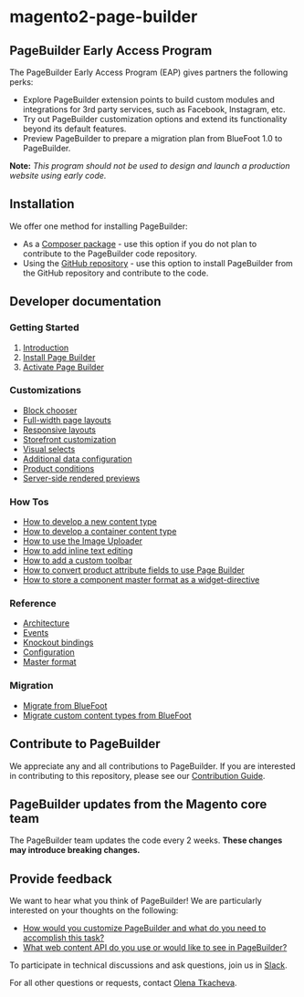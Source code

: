 # magento2-page-builder

<!-- {% raw %} -->

## PageBuilder Early Access Program

The PageBuilder Early Access Program (EAP) gives partners the following perks:

* Explore PageBuilder extension points to build custom modules and integrations for 3rd party services, such as Facebook, Instagram, etc.
* Try out PageBuilder customization options and extend its functionality beyond its default features.
* Preview PageBuilder to prepare a migration plan from BlueFoot 1.0 to PageBuilder.

**Note:**
*This program should not be used to design and launch a production website using early code.*

## Installation

We offer one method for installing PageBuilder:

* As a [Composer package] - use this option if you do not plan to contribute to the PageBuilder code repository.
* Using the [GitHub repository] - use this option to install PageBuilder from the GitHub repository and contribute to the code.

[Composer package]: docs/install-pagebuilder.md#composer-installation
[GitHub repository]: docs/install-pagebuilder.md#github-installation

<!-- {% comment %} -->

## Developer documentation

### Getting Started

1. [Introduction](docs/getting-started/introduction.md)
2. [Install Page Builder](docs/getting-started/install-pagebuilder.md)
3. [Activate Page Builder](docs/getting-started/activate-pagebuilder.md)

### Customizations

* [Block chooser](docs/customizations/block-chooser.md)
* [Full-width page layouts](docs/customizations/full-width-page-layouts.md)
* [Responsive layouts](docs/customizations/responsive-layouts.md)
* [Storefront customization](docs/customizations/storefront-customization.md)
* [Visual selects](docs/customizations/visual-selects.md)
* [Additional data configuration](docs/customizations/additional-data-configuration.md)
* [Product conditions](docs/customizations/product-conditions.md)
* [Server-side rendered previews](docs/customizations/server-side-rendered-previews.md)

### How Tos

* [How to develop a new content type](docs/how-to/how-to-develop-new-content-type.md)
* [How to develop a container content type](docs/how-to/how-to-develop-container-content-type.md)
* [How to use the Image Uploader](docs/how-to/how-to-use-image-uploader.md)
* [How to add inline text editing](docs/how-to/how-to-add-inline-text-editing.md)
* [How to add a custom toolbar](docs/how-to/how-to-add-custom-toolbar.md)
* [How to convert product attribute fields to use Page Builder](docs/how-to/how-to-convert-product-attributes-to-use-pagebuilder.md)
* [How to store a component master format as a widget-directive](docs/how-to/how-to-store-master-format-as-widget-directive.md)

### Reference

* [Architecture](docs/reference/architecture.md)
* [Events](docs/reference/events.md)
* [Knockout bindings](docs/reference/knockout-bindings.md)
* [Configuration](docs/reference/configuration.md)
* [Master format](docs/reference/master-format.md)

### Migration

* [Migrate from BlueFoot](docs/migration/migrate-from-bluefoot.md)
* [Migrate custom content types from BlueFoot](docs/migration/migrate-custom-content-types-from-bluefoot.md)
  
<!-- {% endcomment %} -->

## Contribute to PageBuilder

We appreciate any and all contributions to PageBuilder. If you are interested in contributing to this repository, please see our [Contribution Guide].

[Contribution Guide]: CONTRIBUTING.md

## PageBuilder updates from the Magento core team

The PageBuilder team updates the code every 2 weeks.
**These changes may introduce breaking changes.**

## Provide feedback

We want to hear what you think of PageBuilder!
We are particularly interested on your thoughts on the following:

* [How would you customize PageBuilder and what do you need to accomplish this task?](https://github.com/magento/magento2-page-builder/issues/57)
* [What web content API do you use or would like to see in PageBuilder?](https://github.com/magento/magento2-page-builder/issues/58)

To participate in technical discussions and ask questions, join us in [Slack].

For all other questions or requests, contact [Olena Tkacheva].

[Slack]: https://magentocommeng.slack.com/
[Olena Tkacheva]: https://magentocommeng.slack.com/messages/@UAFV915FB

<!-- {% endraw %} -->
